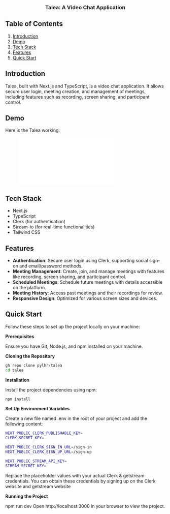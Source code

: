 <div align="center">
  <br />
  
  <h3 align="center">Talea: A Video Chat Application</h3>
</div>

## Table of Contents

1. [Introduction](#introduction)
2. [Demo](#demo)
2. [Tech Stack](#tech-stack)
3. [Features](#features)
4. [Quick Start](#quick-start)

## Introduction

Talea, built with Next.js and TypeScript, is a video chat application. It allows secure user login, meeting creation, and management of meetings, including features such as recording, screen sharing, and participant control.

## Demo

Here is the Talea working:
<figure class="video_container">
  <iframe src="./public/demo-talea.mkv" frameborder="0" allowfullscreen="true"> 
</iframe>
</figure>


## Tech Stack

- Next.js
- TypeScript
- Clerk (for authentication)
- Stream-io (for real-time functionalities)
- Tailwind CSS

## Features

- **Authentication**: Secure user login using Clerk, supporting social sign-on and email/password methods.
- **Meeting Management**: Create, join, and manage meetings with features like recording, screen sharing, and participant control.
- **Scheduled Meetings**: Schedule future meetings with details accessible on the platform.
- **Meeting History**: Access past meetings and their recordings for review.
- **Responsive Design**: Optimized for various screen sizes and devices.

## Quick Start

Follow these steps to set up the project locally on your machine:

**Prerequisites**

Ensure you have Git, Node.js, and npm installed on your machine.

**Cloning the Repository**

```bash
gh repo clone pylhr/talea
cd talea
```

**Installation**

Install the project dependencies using npm:

```bash
npm install
```

**Set Up Environment Variables**

Create a new file named .env in the root of your project and add the following content:

```bash
NEXT_PUBLIC_CLERK_PUBLISHABLE_KEY=
CLERK_SECRET_KEY=

NEXT_PUBLIC_CLERK_SIGN_IN_URL=/sign-in
NEXT_PUBLIC_CLERK_SIGN_UP_URL=/sign-up

NEXT_PUBLIC_STREAM_API_KEY=
STREAM_SECRET_KEY=
```

Replace the placeholder values with your actual Clerk & getstream credentials. You can obtain these credentials by signing up on the Clerk website and getstream website

**Running the Project**

npm run dev
Open http://localhost:3000 in your browser to view the project.

